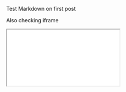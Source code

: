 Test Markdown on first post

Also checking iframe

<iframe src="/mbostock/raw/4061502/0a200ddf998aa75dfdb1ff32e16b680a15e5cb01/" marginwidth="0" marginheight="0" scrolling="no"></iframe>
